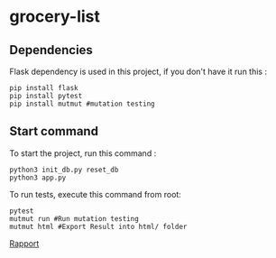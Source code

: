 # grocery-list

## Dependencies

Flask dependency is used in this project, if you don't have it run this :

```
pip install flask
pip install pytest
pip install mutmut #mutation testing
```

## Start command

To start the project, run this command :

```
python3 init_db.py reset_db
python3 app.py
```

To run tests, execute this command from root:

```
pytest
mutmut run #Run mutation testing
mutmut html #Export Result into html/ folder
```

[Rapport](report.md)